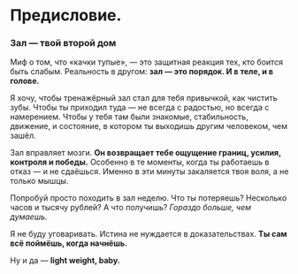 # Предисловие.

### Зал — твой второй дом

Миф о том, что «качки тупые», — это защитная реакция тех, кто боится быть слабым. Реальность в другом: **зал — это порядок. И в теле, и в голове.**

Я хочу, чтобы тренажёрный зал стал для тебя привычкой, как чистить зубы. Чтобы ты приходил туда — не всегда с радостью, но всегда с намерением. Чтобы у тебя там были знакомые, стабильность, движение, и состояние, в котором ты выходишь другим человеком, чем зашёл.

Зал вправляет мозги. **Он возвращает тебе ощущение границ, усилия, контроля и победы.** Особенно в те моменты, когда ты работаешь в отказ — и не сдаёшься. Именно в эти минуты закаляется твоя воля, а не только мышцы.

Попробуй просто походить в зал неделю. Что ты потеряешь? Несколько часов и тысячу рублей? А что получишь? _Гораздо больше, чем думаешь._

Я не буду уговаривать. Истина не нуждается в доказательствах. **Ты сам всё поймёшь, когда начнёшь.**

Ну и да — **light weight, baby.**
